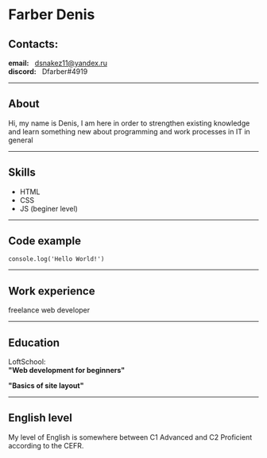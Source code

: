 # Farber Denis
## Contacts:
**email:** &nbsp; dsnakez11@yandex.ru <br/>
**discord:** &nbsp; Dfarber#4919 
***
## About
Hi, my name is Denis, I am here in order to strengthen existing knowledge and learn something new about programming and work processes in IT in general

***
## Skills
- HTML
- CSS
- JS (beginer level)

***

## Code example
```
console.log('Hello World!')
```
***
## Work experience
freelance web developer
***

## Education
LoftSchool:  
__"Web development for beginners"__ 

__"Basics of site layout"__
***
## English level
My level of English is somewhere between C1 Advanced and C2 Proficient according to the CEFR.